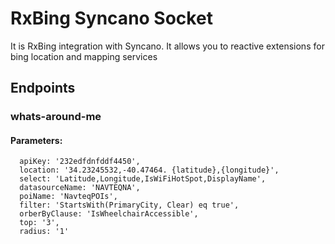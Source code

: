 # RxBing Syncano Socket

It is RxBing integration with Syncano. It allows you to reactive extensions for bing location and mapping services

## Endpoints

### whats-around-me

#### Parameters:

      apiKey: '232edfdnfddf4450',
      location: '34.23245532,-40.47464. {latitude},{longitude}',
      select: 'Latitude,Longitude,IsWiFiHotSpot,DisplayName',
      datasourceName: 'NAVTEQNA',
      poiName: 'NavteqPOIs',
      filter: 'StartsWith(PrimaryCity, Clear) eq true',
      orberByClause: 'IsWheelchairAccessible',
      top: '3',
      radius: '1'

